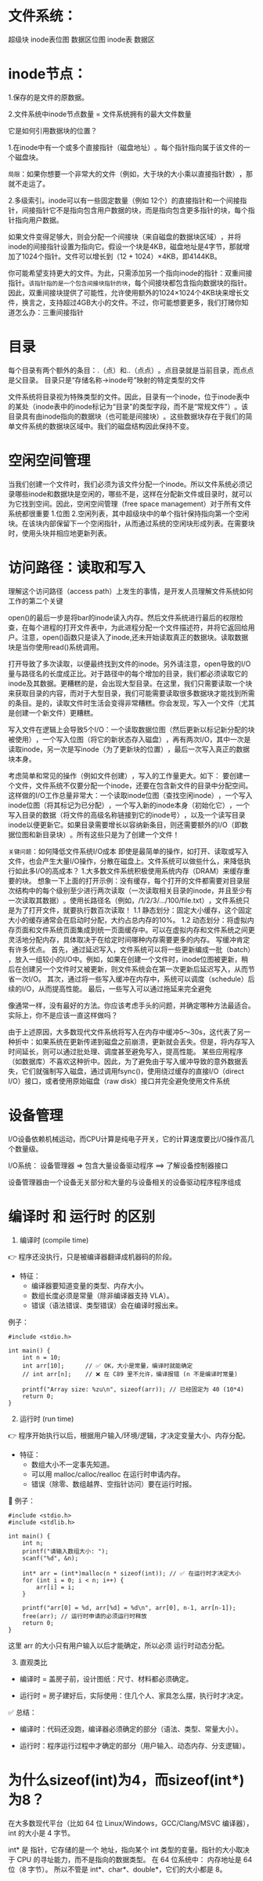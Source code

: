# 文件系统：

超级块 inode表位图 数据区位图 inode表 数据区

# inode节点：

1.保存的是文件的原数据。

2.文件系统中inode节点数量 = 文件系统拥有的最大文件数量

它是如何引用数据块的位置？

1.在inode中有一个或多个直接指针（磁盘地址）​。每个指针指向属于该文件的一个磁盘块。

`局限`：如果你想要一个非常大的文件（例如，大于块的大小乘以直接指针数）​，那就不走运了。

2.多级索引。inode可以有一些固定数量（例如 12个）的直接指针和一个间接指针，间接指针它不是指向包含用户数据的块，而是指向包含更多指针的块，每个指针指向用户数据。

如果文件变得足够大，则会分配一个间接块（来自磁盘的数据块区域）​，并将inode的间接指针设置为指向它。假设一个块是4KB，磁盘地址是4字节，那就增加了1024个指针。文件可以增长到（12 + 1024）×4KB，即4144KB。

你可能希望支持更大的文件。为此，只需添加另一个指向inode的指针：双重间接指针​。`该指针指的是一个包含间接块指针的块`，每个间接块都包含指向数据块的指针。因此，双重间接块提供了可能性，允许使用额外的1024×1024个4KB块来增长文件，换言之，支持超过4GB大小的文件。不过，你可能想要更多，我们打赌你知道怎么办：三重间接指针



 # 目录
 每个目录有两个额外的条目：.（点）和..（点点）​。点目录就是当前目录​，而点点是父目录​。
 目录只是“存储名称→inode号”映射的特定类型的文件

 文件系统将目录视为特殊类型的文件。因此，目录有一个inode，位于inode表中的某处（inode表中的inode标记为“目录”的类型字段，而不是“常规文件”​）​。该目录具有由inode指向的数据块（也可能是间接块）​。这些数据块存在于我们的简单文件系统的数据块区域中。我们的磁盘结构因此保持不变。

# 空闲空间管理
 当我们创建一个文件时，我们必须为该文件分配一个inode。所以文件系统必须记录哪些inode和数据块是空闲的，哪些不是，这样在分配新文件或目录时，就可以为它找到空间。因此，空闲空间管理（free space management）对于所有文件系统都很重要
 1.位图
 2.空闲列表​，其中超级块中的单个指针保持指向第一个空闲块。在该块内部保留下一个空闲指针，从而通过系统的空闲块形成列表。在需要块时，使用头块并相应地更新列表。


 # 访问路径：读取和写入
 理解这个访问路径（access path）上发生的事情，是开发人员理解文件系统如何工作的第二个关键

 open()的最后一步是将bar的inode读入内存。然后文件系统进行最后的权限检查，在每个进程的打开文件表中，为此进程分配一个文件描述符，并将它返回给用户。注意，open()函数只是读入了inode,还未开始读取真正的数据块。读取数据块是当你使用read()系统调用。

 打开导致了多次读取，以便最终找到文件的inode。另外请注意，open导致的I/O量与路径名的长度成正比。对于路径中的每个增加的目录，我们都必须读取它的inode及其数据。更糟糕的是，会出现大型目录。在这里，我们只需要读取一个块来获取目录的内容，而对于大型目录，我们可能需要读取很多数据块才能找到所需的条目。是的，读取文件时生活会变得非常糟糕。你会发现，写入一个文件（尤其是创建一个新文件）更糟糕。


 写入文件在逻辑上会导致5个I/O：一个读取数据位图（然后更新以标记新分配的块被使用）​，一个写入位图（将它的新状态存入磁盘）​，再有两次I/O，其中一次是读取inode，另一次是写inode（为了更新块的位置）​，最后一次写入真正的数据块本身。

 考虑简单和常见的操作（例如文件创建）​，写入的工作量更大。如下：
 要创建一个文件，文件系统不仅要分配一个inode，还要在包含新文件的目录中分配空间。这样做的I/O工作总量非常大：一个读取inode位图（查找空闲inode）​，一个写入inode位图（将其标记为已分配）​，一个写入新的inode本身（初始化它）​，一个写入目录的数据（将文件的高级名称链接到它的inode号）​，以及一个读写目录inode以便更新它。如果目录需要增长以容纳新条目，则还需要额外的I/O（即数据位图和新目录块）​。所有这些只是为了创建一个文件！

`关键问题`：如何降低文件系统I/O成本
 即使是最简单的操作，如打开、读取或写入文件，也会产生大量I/O操作，分散在磁盘上。文件系统可以做些什么，来降低执行如此多I/O的高成本？
 1.大多数文件系统积极使用系统内存（DRAM）来缓存重要的块。
 想象一下上面的打开示例：没有缓存，每个打开的文件都需要对目录层次结构中的每个级别至少进行两次读取（一次读取相关目录的inode，并且至少有一次读取其数据）​。使用长路径名（例如，/1/2/3/…/100/file.txt）​，文件系统只是为了打开文件，就要执行数百次读取！
 1.1 静态划分：固定大小缓存，这个固定大小的缓存通常会在启动时分配，大约占总内存的10%。
 1.2 动态划分：将虚拟内存页面和文件系统页面集成到统一页面缓存中。可以在虚拟内存和文件系统之间更灵活地分配内存，具体取决于在给定时间哪种内存需要更多的内存。
 写缓冲肯定有许多优点。
 首先，通过延迟写入，文件系统可以将一些更新编成一批（batch）​，放入一组较小的I/O中。例如，如果在创建一个文件时，inode位图被更新，稍后在创建另一个文件时又被更新，则文件系统会在第一次更新后延迟写入，从而节省一次I/O。
 其次，通过将一些写入缓冲在内存中，系统可以调度（schedule）后续的I/O，从而提高性能。
 最后，一些写入可以通过拖延来完全避免

 像通常一样，没有最好的方法。你应该考虑手头的问题，并确定哪种方法最适合。实际上，你不是应该一直这样做吗？

 由于上述原因，大多数现代文件系统将写入在内存中缓冲5～30s，这代表了另一种折中：如果系统在更新传递到磁盘之前崩溃，更新就会丢失。但是，将内存写入时间延长，则可以通过批处理、调度甚至避免写入，提高性能。
 某些应用程序（如数据库）不喜欢这种折中。因此，为了避免由于写入缓冲导致的意外数据丢失，它们就强制写入磁盘，通过调用fsync()，使用绕过缓存的直接I/O（direct I/O）接口，或者使用原始磁盘（raw disk）接口并完全避免使用文件系统



 # 设备管理
I/O设备依赖机械运动，而CPU计算是纯电子开关，它的计算速度要比I/O操作高几个数量级。


I/O系统：
设备管理器 => 包含大量设备驱动程序 ==> 了解设备控制器接口

设备管理器由一个设备无关部分和大量的与设备相关的设备驱动程序程序组成



# 编译时 和 运行时 的区别

1. 编译时 (compile time)

👉 程序还没执行，只是被编译器翻译成机器码的阶段。

- 特征：
    - 编译器要知道变量的类型、内存大小。
    - 数组长度必须是常量（除非编译器支持 VLA）。
    - 错误（语法错误、类型错误）会在编译时报出来。

例子：
```
#include <stdio.h>

int main() {
    int n = 10;
    int arr[10];      // ✅ OK，大小是常量，编译时就能确定
    // int arr[n];    // ❌ 在 C89 里不允许，编译报错 (n 不是编译时常量)

    printf("Array size: %zu\n", sizeof(arr)); // 已经固定为 40 (10*4)
    return 0;
}

```


2. 运行时 (run time)

👉 程序开始执行以后，根据用户输入/环境/逻辑，才决定变量大小、内存分配。

- 特征：
    - 数组大小不一定事先知道。
    - 可以用 malloc/calloc/realloc 在运行时申请内存。
    - 错误（除零、数组越界、空指针访问）要在运行时报。

🔹 例子：
```
#include <stdio.h>
#include <stdlib.h>

int main() {
    int n;
    printf("请输入数组大小: ");
    scanf("%d", &n);

    int* arr = (int*)malloc(n * sizeof(int)); // ✅ 在运行时才决定大小
    for (int i = 0; i < n; i++) {
        arr[i] = i;
    }

    printf("arr[0] = %d, arr[%d] = %d\n", arr[0], n-1, arr[n-1]);
    free(arr); // 运行时申请的必须运行时释放
    return 0;
}

```
这里 arr 的大小只有用户输入以后才能确定，所以必须 运行时动态分配。

3. 直观类比
- 编译时 = 盖房子前，设计图纸：尺寸、材料都必须确定。

- 运行时 = 房子建好后，实际使用：住几个人、家具怎么摆，执行时才决定。


✅ 总结：

- 编译时：代码还没跑，编译器必须确定的部分（语法、类型、常量大小）。

- 运行时：程序运行过程中才确定的部分（用户输入、动态内存、分支逻辑）。

# 为什么sizeof(int)为4，而sizeof(int*)为8？
在大多数现代平台（比如 64 位 Linux/Windows，GCC/Clang/MSVC 编译器），int 的大小是 4 字节。

int* 是 指针，它存储的是一个 地址，指向某个 int 类型的变量。指针的大小取决于 CPU 的寻址能力，而不是指向的数据类型。
在 64 位系统中：
内存地址是 64 位（8 字节）。
所以不管是 int*、char*、double*，它们的大小都是 8。